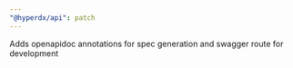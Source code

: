 ```yaml
---
"@hyperdx/api": patch
---
```


Adds openapidoc annotations for spec generation and swagger route for development
